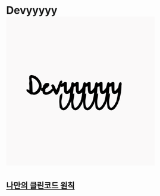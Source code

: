 # Devyyyyy ![](https://github.com/Devyyyyy/.github/blob/main/97608721.png)

## [나만의 클린코드 원칙](https://github.com/Devyyyyy/.github/tree/main/profile/cleancode)
